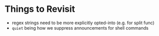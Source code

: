 # Things to Revisit

- regex strings need to be more explicitly opted-into (e.g. for split func)
- `quiet` being how we suppress announcements for shell commands
